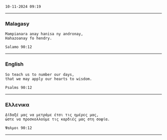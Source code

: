 `` 10-11-2024 09:19 ``

___

### Malagasy

```gospel
Mampianara anay hanisa ny andronay,
Hahazoanay fo hendry.

Salamo 90:12
```
___

### English

```gospel
So teach us to number our days,
that we may apply our hearts to wisdom.

Psalms 90:12
```
___

### Eλλενικα

```gospel
Δίδαξέ μας να μετράμε έτσι τις ημέρες μας,
ώστε να προσκολλούμε τις καρδιές μας στη σοφία.

Ψαλμοι 90:12
```
___
